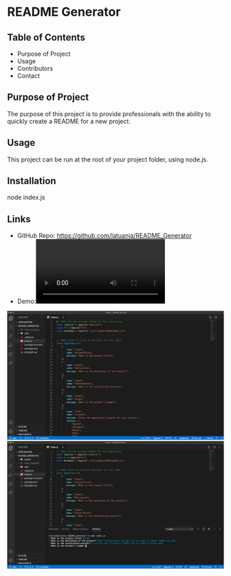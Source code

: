 # README Generator

## Table of Contents
* Purpose of Project
* Usage
* Contributors
* Contact


## Purpose of Project
The purpose of this project is to provide professionals with the ability to quickly create a README for a new project.

## Usage
This project can be run at the root of your project folder, using node.js.

## Installation
node index.js

## Links
* GitHub Repo: https://github.com/latuanja/README_Generator
* Demo:![video](assets/generator_demo.mov)

![image](assets/page_screenshot.png)
![image](assets/page_screenshot2.png)